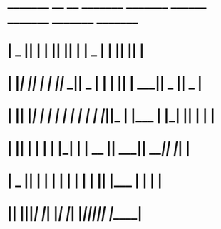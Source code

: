 #  _______  __   __  _______  _______    ______    _______  _______  _______ 
# |   _   ||  | |  ||       ||       |  |    _ |  |       ||       ||       |
# |  |_|  ||  | |  ||_     _||   _   |  |   | ||  |    ___||    _  ||   _   |
# |       ||  |_|  |  |   |  |  | |  |  |   |_||_ |   |___ |   |_| ||  | |  |
# |       ||       |  |   |  |  |_|  |  |    __  ||    ___||    ___||  |_|  |
# |   _   ||       |  |   |  |       |  |   |  | ||   |___ |   |    |       |
# |__| |__||_______|  |___|  |_______|  |___|  |_||_______||___|    |_______|
 
